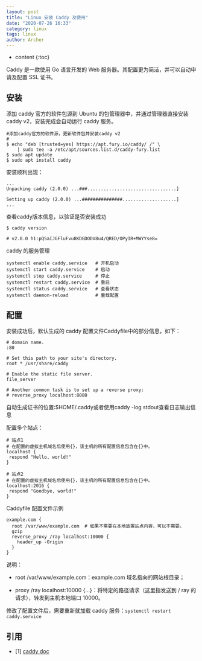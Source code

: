 ```yaml
---
layout: post
title: "Linux 安装 Caddy 及使用"
date: "2020-07-26 16:33"
category: linux
tags: linux
author: Archer
---
```

* content
{:toc}

Caddy 是一款使用 Go 语言开发的 Web 服务器。其配置更为简洁，并可以自动申请及配置 SSL 证书。




## 安装

添加 caddy 官方的软件包源到 Ubuntu 的包管理器中，并通过管理器直接安装 caddy v2，安装完成会自动运行 caddy 服务。

```text
#添加caddy官方的软件源，更新软件包并安装caddy v2
#
$ echo "deb [trusted=yes] https://apt.fury.io/caddy/ /" \
    | sudo tee -a /etc/apt/sources.list.d/caddy-fury.list
$ sudo apt update
$ sudo apt install caddy
```

安装顺利出现：

```text
...
Unpacking caddy (2.0.0) ...###.................................]

Setting up caddy (2.0.0) ...###############....................]
...
```

查看caddy版本信息，以验证是否安装成功

```text
$ caddy version

# v2.0.0 h1:pQSaIJGFluFvu8KDGDODV8u4/QRED/OPyIR+MWYYse8=
```

caddy 的服务管理

```text
systemctl enable caddy.service   # 开机启动
systemctl start caddy.service    # 启动
systemctl stop caddy.service     # 停止
systemctl restart caddy.service  # 重启
systemctl status caddy.service   # 查看状态
systemctl daemon-reload          # 重载配置

```

## 配置

安装成功后，默认生成的 caddy 配置文件Caddyfile中的部分信息，如下：

```text
# domain name.
:80

# Set this path to your site's directory.
root * /usr/share/caddy

# Enable the static file server.
file_server

# Another common task is to set up a reverse proxy:
# reverse_proxy localhost:8080
```

自动生成证书的位置:$HOME/.caddy或者使用caddy -log stdout查看日志输出信息

配置多个站点：

```text
# 站点1
# 在配置的虚拟主机域名后使用{}，该主机的所有配置信息包含在{}中。
localhost {
 respond "Hello, world!"
}

# 站点2
# 在配置的虚拟主机域名后使用{}，该主机的所有配置信息包含在{}中。
localhost:2016 {
 respond "Goodbye, world!"
}
```

Caddyfile 配置文件示例

```text
example.com {
  root /var/www/example.com  # 如果不需要在本地放置站点内容，可以不需要。
  gzip
  reverse_proxy /ray localhost:10000 {
    header_up -Origin
  }
}
```

说明：

* root /var/www/example.com：example.com 域名指向的网站根目录；

* proxy /ray localhost:10000 {…}：将特定的路径请求（这里指发送到 / ray 的请求），转发到主机本地端口 10000。

修改了配置文件后，需要重新就加载 caddy 服务：`systemctl restart caddy.service`

## 引用

* [1] [caddy doc](https://caddyserver.com/docs/download)
